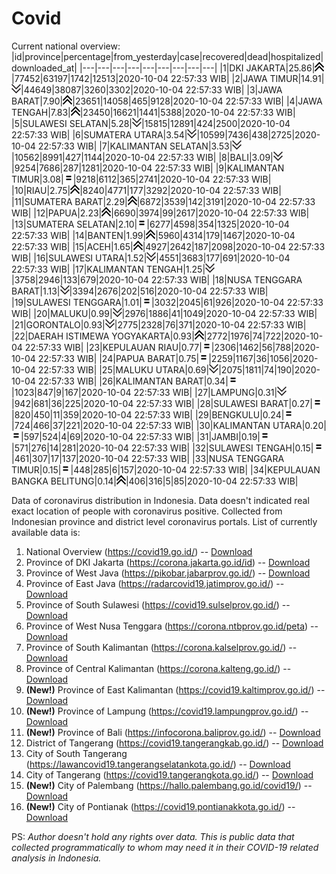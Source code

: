 # Covid
Current national overview:
|id|province|percentage|from_yesterday|case|recovered|dead|hospitalized|downloaded_at|
|---|---|---|---|---|---|---|---|---|
|1|DKI JAKARTA|25.86|![up](https://github.com/ariefrachmannn/covid/raw/master/img/rsz_img_186982.png)|77452|63197|1742|12513|2020-10-04 22:57:33 WIB|
|2|JAWA TIMUR|14.91|![down](https://github.com/ariefrachmannn/covid/raw/master/img/rsz_down.png)|44649|38087|3260|3302|2020-10-04 22:57:33 WIB|
|3|JAWA BARAT|7.90|![up](https://github.com/ariefrachmannn/covid/raw/master/img/rsz_img_186982.png)|23651|14058|465|9128|2020-10-04 22:57:33 WIB|
|4|JAWA TENGAH|7.83|![up](https://github.com/ariefrachmannn/covid/raw/master/img/rsz_img_186982.png)|23450|16621|1441|5388|2020-10-04 22:57:33 WIB|
|5|SULAWESI SELATAN|5.28|![down](https://github.com/ariefrachmannn/covid/raw/master/img/rsz_down.png)|15815|12891|424|2500|2020-10-04 22:57:33 WIB|
|6|SUMATERA UTARA|3.54|![down](https://github.com/ariefrachmannn/covid/raw/master/img/rsz_down.png)|10599|7436|438|2725|2020-10-04 22:57:33 WIB|
|7|KALIMANTAN SELATAN|3.53|![down](https://github.com/ariefrachmannn/covid/raw/master/img/rsz_down.png)|10562|8991|427|1144|2020-10-04 22:57:33 WIB|
|8|BALI|3.09|![down](https://github.com/ariefrachmannn/covid/raw/master/img/rsz_down.png)|9254|7686|287|1281|2020-10-04 22:57:33 WIB|
|9|KALIMANTAN TIMUR|3.08|![equal](https://github.com/ariefrachmannn/covid/raw/master/img/rsz_equal.png)|9218|6112|365|2741|2020-10-04 22:57:33 WIB|
|10|RIAU|2.75|![up](https://github.com/ariefrachmannn/covid/raw/master/img/rsz_img_186982.png)|8240|4771|177|3292|2020-10-04 22:57:33 WIB|
|11|SUMATERA BARAT|2.29|![up](https://github.com/ariefrachmannn/covid/raw/master/img/rsz_img_186982.png)|6872|3539|142|3191|2020-10-04 22:57:33 WIB|
|12|PAPUA|2.23|![up](https://github.com/ariefrachmannn/covid/raw/master/img/rsz_img_186982.png)|6690|3974|99|2617|2020-10-04 22:57:33 WIB|
|13|SUMATERA SELATAN|2.10|![equal](https://github.com/ariefrachmannn/covid/raw/master/img/rsz_equal.png)|6277|4598|354|1325|2020-10-04 22:57:33 WIB|
|14|BANTEN|1.99|![up](https://github.com/ariefrachmannn/covid/raw/master/img/rsz_img_186982.png)|5960|4314|179|1467|2020-10-04 22:57:33 WIB|
|15|ACEH|1.65|![up](https://github.com/ariefrachmannn/covid/raw/master/img/rsz_img_186982.png)|4927|2642|187|2098|2020-10-04 22:57:33 WIB|
|16|SULAWESI UTARA|1.52|![down](https://github.com/ariefrachmannn/covid/raw/master/img/rsz_down.png)|4551|3683|177|691|2020-10-04 22:57:33 WIB|
|17|KALIMANTAN TENGAH|1.25|![down](https://github.com/ariefrachmannn/covid/raw/master/img/rsz_down.png)|3758|2946|133|679|2020-10-04 22:57:33 WIB|
|18|NUSA TENGGARA BARAT|1.13|![down](https://github.com/ariefrachmannn/covid/raw/master/img/rsz_down.png)|3394|2676|202|516|2020-10-04 22:57:33 WIB|
|19|SULAWESI TENGGARA|1.01|![equal](https://github.com/ariefrachmannn/covid/raw/master/img/rsz_equal.png)|3032|2045|61|926|2020-10-04 22:57:33 WIB|
|20|MALUKU|0.99|![down](https://github.com/ariefrachmannn/covid/raw/master/img/rsz_down.png)|2976|1886|41|1049|2020-10-04 22:57:33 WIB|
|21|GORONTALO|0.93|![down](https://github.com/ariefrachmannn/covid/raw/master/img/rsz_down.png)|2775|2328|76|371|2020-10-04 22:57:33 WIB|
|22|DAERAH ISTIMEWA YOGYAKARTA|0.93|![up](https://github.com/ariefrachmannn/covid/raw/master/img/rsz_img_186982.png)|2772|1976|74|722|2020-10-04 22:57:33 WIB|
|23|KEPULAUAN RIAU|0.77|![equal](https://github.com/ariefrachmannn/covid/raw/master/img/rsz_equal.png)|2306|1462|56|788|2020-10-04 22:57:33 WIB|
|24|PAPUA BARAT|0.75|![equal](https://github.com/ariefrachmannn/covid/raw/master/img/rsz_equal.png)|2259|1167|36|1056|2020-10-04 22:57:33 WIB|
|25|MALUKU UTARA|0.69|![down](https://github.com/ariefrachmannn/covid/raw/master/img/rsz_down.png)|2075|1811|74|190|2020-10-04 22:57:33 WIB|
|26|KALIMANTAN BARAT|0.34|![equal](https://github.com/ariefrachmannn/covid/raw/master/img/rsz_equal.png)|1023|847|9|167|2020-10-04 22:57:33 WIB|
|27|LAMPUNG|0.31|![down](https://github.com/ariefrachmannn/covid/raw/master/img/rsz_down.png)|942|681|36|225|2020-10-04 22:57:33 WIB|
|28|SULAWESI BARAT|0.27|![equal](https://github.com/ariefrachmannn/covid/raw/master/img/rsz_equal.png)|820|450|11|359|2020-10-04 22:57:33 WIB|
|29|BENGKULU|0.24|![equal](https://github.com/ariefrachmannn/covid/raw/master/img/rsz_equal.png)|724|466|37|221|2020-10-04 22:57:33 WIB|
|30|KALIMANTAN UTARA|0.20|![equal](https://github.com/ariefrachmannn/covid/raw/master/img/rsz_equal.png)|597|524|4|69|2020-10-04 22:57:33 WIB|
|31|JAMBI|0.19|![equal](https://github.com/ariefrachmannn/covid/raw/master/img/rsz_equal.png)|571|276|14|281|2020-10-04 22:57:33 WIB|
|32|SULAWESI TENGAH|0.15|![equal](https://github.com/ariefrachmannn/covid/raw/master/img/rsz_equal.png)|461|307|17|137|2020-10-04 22:57:33 WIB|
|33|NUSA TENGGARA TIMUR|0.15|![equal](https://github.com/ariefrachmannn/covid/raw/master/img/rsz_equal.png)|448|285|6|157|2020-10-04 22:57:33 WIB|
|34|KEPULAUAN BANGKA BELITUNG|0.14|![up](https://github.com/ariefrachmannn/covid/raw/master/img/rsz_img_186982.png)|406|316|5|85|2020-10-04 22:57:33 WIB|

Data of coronavirus distribution in Indonesia. Data doesn't indicated real exact location of people with coronavirus positive. Collected from Indonesian province and district level coronavirus portals. List of currently available data is:
1. National Overview (https://covid19.go.id/) -- [Download](https://www.dropbox.com/s/66ly270fw4y76fx/covid_nasional.csv?dl=0)
2. Province of DKI Jakarta (https://corona.jakarta.go.id/id) -- [Download](https://riwayat-file-covid-19-dki-jakarta-jakartagis.hub.arcgis.com/)
3. Province of West Java (https://pikobar.jabarprov.go.id/) -- [Download](https://www.dropbox.com/s/alg0zp60fylq6cn/covid_jabar.csv?dl=0)
4. Province of East Java (https://radarcovid19.jatimprov.go.id/) -- [Download](https://www.dropbox.com/sh/e7vtgcnl4ckbvr4/AADo9UMRDZvrhHn66qTHZOvNa?dl=0)
5. Province of South Sulawesi (https://covid19.sulselprov.go.id/) -- [Download](https://www.dropbox.com/s/z5ek23lwcztj7z7/covid_sulsel.csv?dl=0)
6. Province of West Nusa Tenggara (https://corona.ntbprov.go.id/peta) -- [Download](https://www.dropbox.com/s/4p2k93n42xx0c00/covid_ntb.csv?dl=0)
7. Province of South Kalimantan (https://corona.kalselprov.go.id/) -- [Download](https://www.dropbox.com/sh/7aa2kvz8lb04pzz/AADH1Oj5oFMw2mp-D3JStPRsa?dl=0)
8. Province of Central Kalimantan (https://corona.kalteng.go.id/) -- [Download](https://www.dropbox.com/s/9q01v5r3ys2ozk4/covid_kalteng.csv?dl=0)
9. **(New!)** Province of East Kalimantan (https://covid19.kaltimprov.go.id/) -- [Download](https://www.dropbox.com/sh/qhpxj532nm80goa/AAB6ek_fp1__ieTR0TFQpfIga?dl=0)
10. **(New!)** Province of Lampung (https://covid19.lampungprov.go.id/) -- [Download](https://www.dropbox.com/s/ecuew6oa9kzwqwx/covid_lampung.csv?dl=0)
11. **(New!)** Province of Bali (https://infocorona.baliprov.go.id/) -- [Download](https://www.dropbox.com/sh/iceiwun4ufttmiu/AAC7dSRMpfTjPI1Lfzw-LeCUa?dl=0)
12. District of Tangerang (https://covid19.tangerangkab.go.id/) -- [Download](https://www.dropbox.com/sh/yxovyy6sy5bnz4p/AACZzVHinisKmz8oQWyQJ3nua?dl=0)
13. City of South Tangerang (https://lawancovid19.tangerangselatankota.go.id/) -- [Download](https://www.dropbox.com/s/zlvxo4ivswdzmle/covid_tangsel.csv?dl=0)
14. City of Tangerang (https://covid19.tangerangkota.go.id/) -- [Download](https://www.dropbox.com/s/e53224kvdrpjzy0/covid_tangkot.csv?dl=0)
15. **(New!)** City of Palembang (https://hallo.palembang.go.id/covid19/) -- [Download](https://www.dropbox.com/sh/oj17bhwhlpjht9e/AABZEG-OiaSaFvikATDx6coEa?dl=0)
16. **(New!)** City of Pontianak (https://covid19.pontianakkota.go.id/) -- [Download](https://www.dropbox.com/sh/66if3y4ly51j4sh/AADQ-zwLGa7Kz4ZzJgDw2-3na?dl=0)

PS: *Author doesn't hold any rights over data. This is public data that collected programmatically to whom may need it in their COVID-19 related analysis in Indonesia.*
